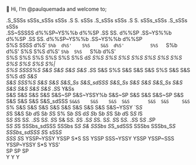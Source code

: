 👋 Hi, I’m @paulquemada and welcome to;

 .S_SSSs      sSSs_sSSs      sSSs   .S    S.     sSSs         .S_sSSs      sSSs   .S    S.     sSSs_sSSs     .S_sSSs      sSSs  
.SS~SSSSS    d%%SP~YS%%b    d%%SP  .SS    SS.   d%%SP        .SS~YS%%b    d%%SP  .SS    SS.   d%%SP~YS%%b   .SS~YS%%b    d%%SP  
S%S   SSSS  d%S'     `S%b  d%S'    S%S    S&S  d%S'          S%S   `S%b  d%S'    S%S    S%S  d%S'     `S%b  S%S   `S%b  d%S'    
S%S    S%S  S%S       S%S  S%S     S%S    d*S  S%S           S%S    S%S  S%S     S%S    S%S  S%S       S%S  S%S    S%S  S%|     
S%S SSSS%S  S&S       S&S  S&S     S&S   .S*S  S&S           S%S    S&S  S&S     S&S    S%S  S&S       S&S  S%S    d*S  S&S     
S&S  SSS%S  S&S       S&S  S&S_Ss  S&S_sdSSS   S&S_Ss        S&S    S&S  S&S_Ss  S&S    S&S  S&S       S&S  S&S   .S*S  Y&Ss    
S&S    S&S  S&S       S&S  S&S~SP  S&S~YSSY%b  S&S~SP        S&S    S&S  S&S~SP  S&S    S&S  S&S       S&S  S&S_sdSSS   `S&&S   
S&S    S&S  S&S       S&S  S&S     S&S    `S%  S&S           S&S    S&S  S&S     S&S    S&S  S&S       S&S  S&S~YSSY      `S*S  
S*S    S&S  S*b       d*S  S*b     S*S     S%  S*b           S*S    d*S  S*b     S*b    S*S  S*b       d*S  S*S            l*S  
S*S    S*S  S*S.     .S*S  S*S.    S*S     S&  S*S.          S*S   .S*S  S*S.    S*S.   S*S  S*S.     .S*S  S*S           .S*P  
S*S    S*S   SSSbs_sdSSS    SSSbs  S*S     S&   SSSbs        S*S_sdSSS    SSSbs   SSSbs_S*S   SSSbs_sdSSS   S*S         sSS*S   
SSS    S*S    YSSP~YSSY      YSSP  S*S     SS    YSSP        SSS~YSSY      YSSP    YSSP~SSS    YSSP~YSSY    S*S         YSS'    
       SP                          SP                                                                       SP                  
       Y                           Y                                                                        Y             

